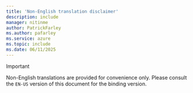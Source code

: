 ```yaml
---
title: 'Non-English translation disclaimer'
description: include 
manager: nitinme
author: PatrickFarley
ms.author: pafarley
ms.service: azure
ms.topic: include
ms.date: 06/11/2025
---
```


> [!IMPORTANT]
> Non-English translations are provided for convenience only. Please consult the `EN-US` version of this document for the binding version.
